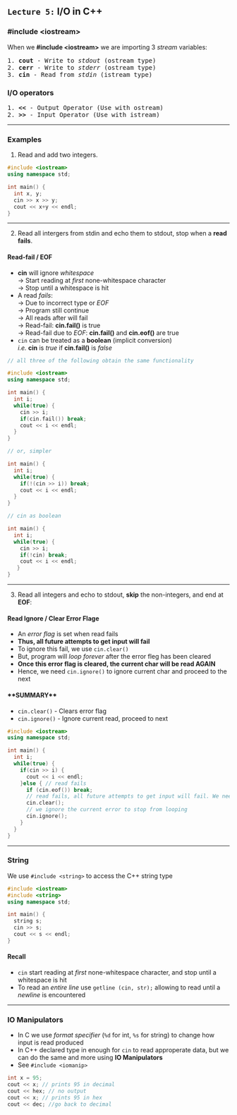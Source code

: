 ## `Lecture 5:` I/O in C++


### #include \<iostream\>
When we **#include \<iostream\>** we are importing 3 *stream* variables:
<pre>
1. <b>cout</b> - Write to <i>stdout</i> (ostream type)
2. <b>cerr</b> - Write to <i>stderr</i> (ostream type)
3. <b>cin</b> - Read from <i>stdin</i> (istream type)
</pre>


### I/O operators
<pre>
1. <b><<</b> - Output Operator (Use with ostream)
2. <b>>></b> - Input Operator (Use with istream)
</pre>
------------------------------------------------------------


### Examples
1. Read and add two integers.
```c++
#include <iostream>
using namespace std;

int main() {
  int x, y;
  cin >> x >> y;
  cout << x+y << endl;
}
```
------------------------------------------------------------


2. Read all intergers from stdin and echo them to stdout, stop when a **read fails**. 

#### Read-fail / EOF
- <b>cin</b> will ignore <i>whitespace</i> <br>
  -> Start reading at <i>first</i> none-whitespace character <br>
  -> Stop until a whitespace is hit 
- A read <i>fails</i>: <br>
  -> Due to incorrect type or <i>EOF</i> <br>
  -> Program still continue <br>
  -> All reads after will fail <br>
  -> Read-fail: <b>cin.fail()</b> is true <br>
  -> Read-fail due to <i>EOF</i>: <b>cin.fail()</b> and <b>cin.eof()</b> are true <br> 
- `cin` can be treated as a **boolean** (implicit conversion) <br>
  <i>i.e.</i> <b>cin</b> is <i>true</i> if <b>cin.fail()</b> is <i>false</i>

```c++
// all three of the following obtain the same functionality 

#include <iostream>
using namespace std;

int main() {
  int i;
  while(true) {
    cin >> i;
    if(cin.fail()) break;
    cout << i << endl;
  }
}

// or, simpler 

int main() {
  int i;
  while(true) {
    if(!(cin >> i)) break;
    cout << i << endl;
  }
}

// cin as boolean

int main() {
  int i;
  while(true) {
    cin >> i;
    if(!cin) break;
    cout << i << endl;
   }
}
```
------------------------------------------------------------


3. Read all integers and echo to stdout, **skip** the non-integers, and end at **EOF**:

#### Read Ignore / Clear Error Flage
- An <i>error flag</i> is set when read fails
- <b>Thus, all future attempts to get input will fail</b>
- To ignore this fail, we use `cin.clear()`
- But, program will <i>loop forever</i> after the error fleg has been cleared
- <b>Once this error flag is cleared, the current char will be read AGAIN </b>
- Hence, we need `cin.ignore()` to ignore current char and proceed to the next

#### \*\*SUMMARY**
- `cin.clear()` - Clears error flag 
- `cin.ignore()` - Ignore current read, proceed to next

```c++
#include <iostream>
using namespace std;

int main() {
  int i;
  while(true) {
    if(cin >> i) {
      cout << i << endl;
    }else { // read fails
      if (cin.eof()) break;
      // read fails, all future attempts to get input will fail. We need to clear
      cin.clear();
      // we ignore the current error to stop from looping 
      cin.ignore();
    }
  }
}
```
------------------------------------------------------------


### String
We use `#include <string>` to access the C++ string type
```c++
#include <iostream>
#include <string>
using namespace std;

int main() {
  string s;
  cin >> s;
  cout << s << endl;
}
```

#### Recall 
- `cin` start reading at <i>first</i> none-whitespace character, and stop until a whitespace is hit
- To read an <i>entire line</i> use `getline (cin, str);` allowing to read until a <i>newline</i> is encountered 
------------------------------------------------------------

### IO Manipulators 
- In C we use <i>format specifier</i> (`%d` for int, `%s` for string) to change how input is read produced
- In C++ declared type in enough for `cin` to read approperate data, but we can do the same and more using **IO Manipulators**
- See `#include <iomanip>` 

```c++
int x = 95; 
cout << x; // prints 95 in decimal
cout << hex; // no output 
cout << x; // prints 95 in hex
cout << dec; //go back to decimal
```     
